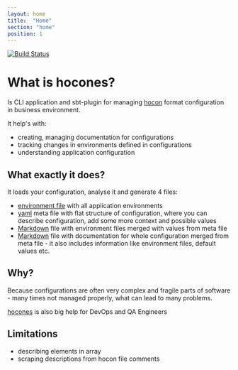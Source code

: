 ```yaml
---
layout: home
title:  "Home"
section: "home"
position: 1
---
```


[![Build Status](https://travis-ci.com/plmuninn/hocones.svg?branch=master)](https://travis-ci.com/plmuninn/hocones)

# What is hocones?

Is CLI application and sbt-plugin for managing [hocon](https://github.com/lightbend/config) format configuration in business environment.

It help's with:
 * creating, managing documentation for configurations
 * tracking changes in environments defined in configurations
 * understanding application configuration

## What exactly it does?

It loads your configuration, analyse it and generate 4 files:
 * [environment file](https://docs.docker.com/compose/env-file/) with all application environments
 * [yaml](https://en.wikipedia.org/wiki/YAML) meta file with flat structure of configuration, where you can describe 
 configuration, add some more context and possible values
 * [Markdown](https://en.wikipedia.org/wiki/Markdown) file with environment files merged with values from meta file
 * [Markdown](https://en.wikipedia.org/wiki/Markdown) file with documentation for whole configuration merged 
 from meta file - it also includes information like environment files, default values etc.
 
## Why?

Because configurations are often very complex and fragile parts of software - many times not managed properly, what can
lead to many problems. 

[hocones](https://plmuninn.github.io/hocones/) is also big help for DevOps and QA Engineers

## Limitations

* describing elements in array
* scraping descriptions from hocon file comments